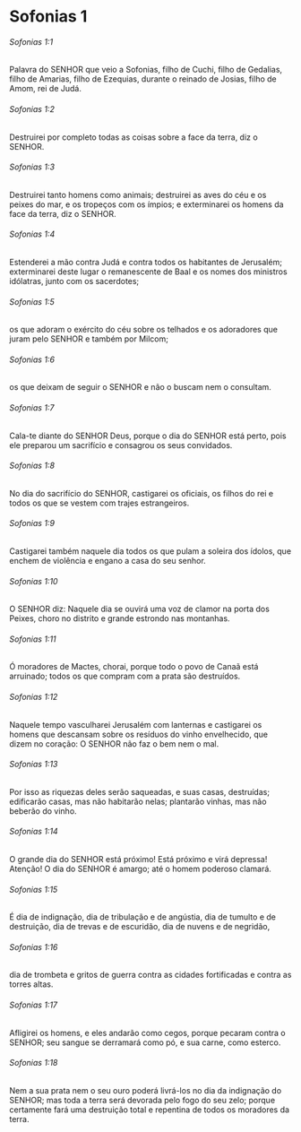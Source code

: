 # Sofonias 1

###### Sofonias 1:1

Palavra do SENHOR que veio a Sofonias, filho de Cuchi, filho de Gedalias, filho de Amarias, filho de Ezequias, durante o reinado de Josias, filho de Amom, rei de Judá.

###### Sofonias 1:2

Destruirei por completo todas as coisas sobre a face da terra, diz o SENHOR.

###### Sofonias 1:3

Destruirei tanto homens como animais; destruirei as aves do céu e os peixes do mar, e os tropeços com os ímpios; e exterminarei os homens da face da terra, diz o SENHOR.

###### Sofonias 1:4

Estenderei a mão contra Judá e contra todos os habitantes de Jerusalém; exterminarei deste lugar o remanescente de Baal e os nomes dos ministros idólatras, junto com os sacerdotes;

###### Sofonias 1:5

os que adoram o exército do céu sobre os telhados e os adoradores que juram pelo SENHOR e também por Milcom;

###### Sofonias 1:6

os que deixam de seguir o SENHOR e não o buscam nem o consultam.

###### Sofonias 1:7

Cala-te diante do SENHOR Deus, porque o dia do SENHOR está perto, pois ele preparou um sacrifício e consagrou os seus convidados.

###### Sofonias 1:8

No dia do sacrifício do SENHOR, castigarei os oficiais, os filhos do rei e todos os que se vestem com trajes estrangeiros.

###### Sofonias 1:9

Castigarei também naquele dia todos os que pulam a soleira dos ídolos, que enchem de violência e engano a casa do seu senhor.

###### Sofonias 1:10

O SENHOR diz: Naquele dia se ouvirá uma voz de clamor na porta dos Peixes, choro no distrito e grande estrondo nas montanhas.

###### Sofonias 1:11

Ó moradores de Mactes, chorai, porque todo o povo de Canaã está arruinado; todos os que compram com a prata são destruídos.

###### Sofonias 1:12

Naquele tempo vasculharei Jerusalém com lanternas e castigarei os homens que descansam sobre os resíduos do vinho envelhecido, que dizem no coração: O SENHOR não faz o bem nem o mal.

###### Sofonias 1:13

Por isso as riquezas deles serão saqueadas, e suas casas, destruídas; edificarão casas, mas não habitarão nelas; plantarão vinhas, mas não beberão do vinho.

###### Sofonias 1:14

O grande dia do SENHOR está próximo! Está próximo e virá depressa! Atenção! O dia do SENHOR é amargo; até o homem poderoso clamará.

###### Sofonias 1:15

É dia de indignação, dia de tribulação e de angústia, dia de tumulto e de destruição, dia de trevas e de escuridão, dia de nuvens e de negridão,

###### Sofonias 1:16

dia de trombeta e gritos de guerra contra as cidades fortificadas e contra as torres altas.

###### Sofonias 1:17

Afligirei os homens, e eles andarão como cegos, porque pecaram contra o SENHOR; seu sangue se derramará como pó, e sua carne, como esterco.

###### Sofonias 1:18

Nem a sua prata nem o seu ouro poderá livrá-los no dia da indignação do SENHOR; mas toda a terra será devorada pelo fogo do seu zelo; porque certamente fará uma destruição total e repentina de todos os moradores da terra.

